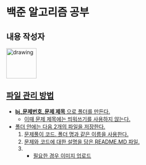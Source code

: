 # 백준 알고리즘 공부

## 내용 작성자
<a href="https://github.com/sm-amoled">
<img src="https://avatars.githubusercontent.com/u/39216546?s=460&u=0798fca0b98bfe3ab3323cf8060d8783786eecb3&v=4" alt="drawing" width="80" />
    
## 파일 관리 방법
- **bj_문제번호_문제 제목** 으로 폴더를 만든다.
    - 이때 문제 제목에는 띄워쓰기를 사용하지 않는다.
- 폴더 안에는 다음 2개의 파일을 저장한다.
    1. 문제풀이 코드. 폴더 명과 같은 이름을 사용한다.
    2. 문제와 코드에 대한 설명을 담은 README.MD 파일.
    3.  + 필요한 경우 이미지 업로드
